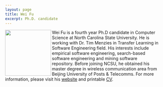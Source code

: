 ```yaml
---
layout: page
title: Wei Fu
excerpt: Ph.D. candidate
---
```


 
<img align=left width=150
src="{{site.url}}/img/wei.jpg"> Wei Fu is a fourth year
Ph.D candidate in Computer Science at North Carolina State University. He is working with Dr. Tim Menzies 
in Transfer Learning in Software Engineering field. His interests include empirical software engineering, search-based software engineering and 
mining software repository. Before joining NCSU, he obtained his 
master degree in wireless communication area from Beijing University of Posts & Telecomms. For more information, please visit his [website](http://weifoo.github.io) and printable [CV](http://fuwei.us/pdf/CV.pdf).

